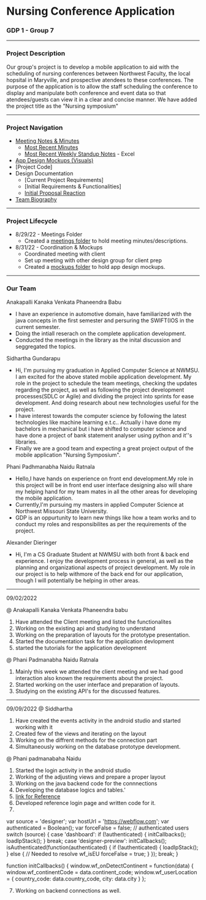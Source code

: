 # Nursing Conference Application

### GDP 1 - Group 7

---

### Project Description

Our group's project is to develop a mobile application to aid with the scheduling of nursing conferences between Northwest Faculty, the local hopsital in Maryville, and prospective atendees to these conferences.  The purpose of the application is to allow the staff scheduling the conference to display and manipulate both conference and event data so that atendees/guests can view it in a clear and concise manner.
We have added the project title as the "Nursing symposium"

---

### Project Navigation

 - [Meeting Notes & Minutes](/Meetings/)
    - [Most Recent Minutes](/Meetings/minutes_8_25.md)
    - [Most Recent Weekly Standup Notes](/Meetings/SU%20Meeting%201.xlsx) - Excel
 - [App Design Mockups (Visuals)](/Mockups/)
 - [Project Code]
 - Design Documentation
    - [Current Project Requirements]
    - [Initial Requirements & Functionalities]
    - [Initial Proposal Reaction](application_propopsal.md)
 - [Team Biography](#our-team)

---

### Project Lifecycle

- 8/29/22 - Meetings Folder
    - Created a [meetings folder](/Meetings/) to hold meeting minutes/descriptions.
- 8/31/22 - Coordination & Mockups
    - Coordinated meeting with client
    - Set up meeting with other design group for client prep
    - Created a [mockups folder](/Mockups/) to hold app design mockups.

---

### Our Team

Anakapalli Kanaka Venkata Phaneendra Babu

 - I have an experience in automotive domain, have familiarized with the java concepts in the first semester and persuring the SWIFT(IOS in the current semester.
 - Doing the intiall reserach on the complete application development.
 - Conducted the meetings in the library as the inital discussion and seggregated the topics.


Sidhartha Gundarapu

- Hi, I'm pursuing my graduation in Applied Computer Science at NWMSU. I am excited for the above stated mobile application development. My role in the project to schedule the team meetings, checking the updates regarding the project, as well as following the project development processes(SDLC or Agile) and dividing the project into sprints for ease development. And doing research about new technologies useful for the project.
- I have interest towards the computer science by following the latest technologies like machine learning e.t.c.. Actually i have done my bachelors in mechanical but i have shifted to computer science and have done a project of bank statement analyser using python and it''s libraries.
- Finally we are a good team and expecting a great project output of the mobile application "Nursing Symposium".

Phani Padhmanabha Naidu Ratnala

 - Hello,I have hands on experience on front end development.My role in this project will be in front end user interface designing also will share my helping hand for my team mates in all the other areas for developing the mobile application.
 - Currently,I'm pursuing my masters in applied Computer Science at Northwest Missouri State University.
 - GDP is an oppurtunity to learn new things like how a team works and to conduct my roles and responsibilites as per the requirements of the project.

Alexander Dieringer

- Hi, I'm a CS Graduate Student at NWMSU with both front & back end experience.  I enjoy the development process in general, as well as the planning and organizational aspects of project development.  My role in our project is to help withmore of the back end for our application, though I will potentially be helping in other areas.
-----------------------------------------------------------------------------
09/02/2022

@ Anakapalli Kanaka Venkata Phaneendra babu
1. Have attended the Client meeting and listed the functionalites
2. Working on the existing api and studying to understand
3. Working on the preparation of layouts for the prototype presentation.
4. Started the documentation task for the application devlopment
5. started the tutorials for the application development

@ Phani Padmanabha Naidu Ratnala
1) Mainly this week we attended the client meeting and we had good interaction also known the requirements about the project.
2) Started working on the user interface and preparation of layouts.
3) Studying on the existing API's for the discussed features.

-----------------------------------------
09/09/2022
@ Siddhartha
1. Have created the events activity in the android studio and started working with it 
2. Created few of the views and iterating on the layout
3. Working on the diffrent methods for the connection part
4. Simultaneously working on the database prototype development.

@ Phani padmanabaha Naidu
1. Started the login activity in the android studio
2. Working of the adjusting views and prepare a proper layout
3. Working on the java backend code for the connnections
4. Developing the database logics and tables.'
5. [link for Reference](https://webflow.com/design/nursing-symposium)
6. Developed reference login page and written code for it.
7. <!DOCTYPE html><html><head><meta charset="utf-8"><meta http-equiv="X-UA-Compatible" content="IE=edge,chrome=1"><meta name="app-version"><meta name="_csrf" href="/manifest.json"><meta name="viewport" content="width=device-width, initial-scale=1"><meta name="theme-color" content="#3490eb"><link rel="stylesheet"> <title>Webflow - Nursing Symposium</title><link rel="icon" 
var source = 'designer';
var hostUrl = 'https://webflow.com';
var authenticated = Boolean();
var forceFalse = false;
// authenticated users
switch (source) {
  case 'dashboard':
    if (!authenticated) {
      initCallbacks();
      loadIpStack();
    }
    break;
  case 'designer-preview':
    initCallbacks();
    isAuthenticated(function(authenticated) {
      if (!authenticated) {
        loadIpStack();
      } else {
        // Needed to resolve wf_isEU
        forceFalse = true;
      }
    });
    break;
}

function initCallbacks() {
  window.wf_onDetectContinent = function(data) { 
    window.wf_continentCode = data.continent_code; 
    window.wf_userLocation = {
      country_code: data.country_code,
      city: data.city
    }
  };

7. Working on backend connections as well.
